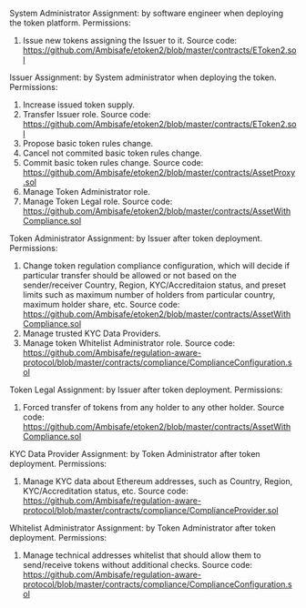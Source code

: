 System Administrator
Assignment: by software engineer when deploying the token platform.
Permissions:
1. Issue new tokens assigning the Issuer to it.
Source code: https://github.com/Ambisafe/etoken2/blob/master/contracts/EToken2.sol

Issuer
Assignment: by System administrator when deploying the token.
Permissions:
1. Increase issued token supply.
2. Transfer Issuer role.
Source code: https://github.com/Ambisafe/etoken2/blob/master/contracts/EToken2.sol
3. Propose basic token rules change.
4. Cancel not commited basic token rules change.
5. Commit basic token rules change.
Source code: https://github.com/Ambisafe/etoken2/blob/master/contracts/AssetProxy.sol
6. Manage Token Administrator role.
7. Manage Token Legal role.
Source code: https://github.com/Ambisafe/etoken2/blob/master/contracts/AssetWithCompliance.sol

Token Administrator
Assignment: by Issuer after token deployment.
Permissions:
1. Change token regulation compliance configuration, which will decide if particular transfer should be allowed or not based on the sender/receiver Country, Region, KYC/Accreditaion status, and preset limits such as maximum number of holders from particular country, maximum holder share, etc.
Source code: https://github.com/Ambisafe/etoken2/blob/master/contracts/AssetWithCompliance.sol
2. Manage trusted KYC Data Providers.
3. Manage token Whitelist Administrator role.
Source code: https://github.com/Ambisafe/regulation-aware-protocol/blob/master/contracts/compliance/ComplianceConfiguration.sol

Token Legal
Assignment: by Issuer after token deployment.
Permissions:
1. Forced transfer of tokens from any holder to any other holder.
Source code: https://github.com/Ambisafe/etoken2/blob/master/contracts/AssetWithCompliance.sol

KYC Data Provider
Assignment: by Token Administrator after token deployment.
Permissions:
1. Manage KYC data about Ethereum addresses, such as Country, Region, KYC/Accreditation status, etc.
Source code: https://github.com/Ambisafe/regulation-aware-protocol/blob/master/contracts/compliance/ComplianceProvider.sol

Whitelist Administrator
Assignment: by Token Administrator after token deployment.
Permissions:
1. Manage technical addresses whitelist that should allow them to send/receive tokens without additional checks.
Source code: https://github.com/Ambisafe/regulation-aware-protocol/blob/master/contracts/compliance/ComplianceConfiguration.sol
